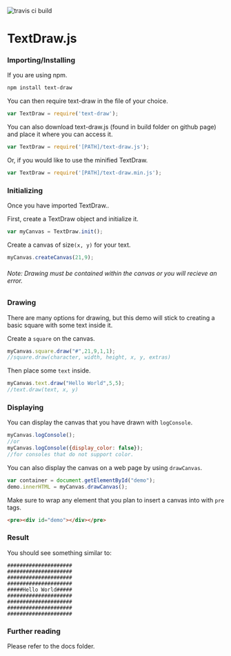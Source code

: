 ![travis ci build](https://travis-ci.org/edwin0258/TextDraw.js.svg?branch=master)

# TextDraw.js

### Importing/Installing

If you are using npm.

```bash
npm install text-draw
```
You can then require text-draw in the file of your choice.
```javascript
var TextDraw = require('text-draw');
```
You can also download text-draw.js (found in build folder on github page) and place it where you can access it.
```javascript
var TextDraw = require('[PATH]/text-draw.js');
```
Or, if you would like to use the minified TextDraw.
```javascript
var TextDraw = require('[PATH]/text-draw.min.js');
```

### Initializing

Once you have imported TextDraw..

First, create a TextDraw object and initialize it.

```javascript
var myCanvas = TextDraw.init();
```

Create a canvas of size`(x, y)` for your text.

```javascript
myCanvas.createCanvas(21,9);
```

###### *Note: Drawing must be contained within the canvas or you will recieve an error.*

### Drawing

There are many options for drawing, but this demo will stick to creating a basic
square with some text inside it.

Create a `square` on the canvas.

```javascript
myCanvas.square.draw("#",21,9,1,1);
//square.draw(character, width, height, x, y, extras)
```

Then place some `text` inside.

```javascript
myCanvas.text.draw("Hello World",5,5);
//text.draw(text, x, y)
```

### Displaying

You can display the canvas that you have drawn with `logConsole`.

```javascript
myCanvas.logConsole();
//or
myCanvas.logConsole({display_color: false});
//for consoles that do not support color.
```

You can also display the canvas on a web page by using `drawCanvas`.

```javascript
var container = document.getElementById("demo");
demo.innerHTML = myCanvas.drawCanvas();
```

Make sure to wrap any element that you plan to insert a canvas into with `pre` tags.

```html
<pre><div id="demo"></div></pre>
```

### Result

You should see something similar to:
```
##################### 
##################### 
##################### 
##################### 
#####Hello World##### 
##################### 
##################### 
##################### 
#####################
```

### Further reading

Please refer to the docs folder.
